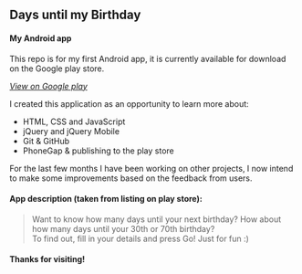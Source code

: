 ## Days until my Birthday
#### My Android app

This repo is for my first Android app, it is currently available for download on the Google play store.

[*View on Google play*](https://play.google.com/store/apps/details?id=com.dev.day.count)

I created this application as an opportunity to learn more about:

* HTML, CSS and JavaScript
* jQuery and jQuery Mobile
* Git & GitHub
* PhoneGap & publishing to the play store

For the last few months I have been working on other projects, I now intend to make some improvements based on the feedback from users.

#### App description (taken from listing on play store):

>Want to know how many days until your next birthday?  How about how many days until your 30th or 70th birthday?  
>To find out, fill in your details and press Go!
>Just for fun :)

#### Thanks for visiting!